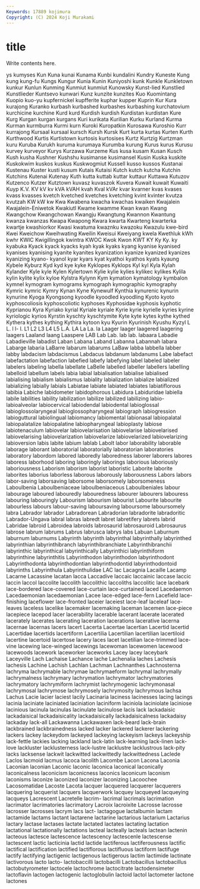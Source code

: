 ```yaml
---
Keywords: 17889 kojimura
Copyright: (C) 2024 Koji Murakami
---
```


# title

Write contents here.



ys kumyses Kun Kuna kunai
Kunama Kunbi kundalini Kundry Kuneste Kung kung kung-fu Kungs Kungur
Kunia Kunin Kuniyoshi kunk Kunkle Kunkletown kunkur Kunlun Kunming Kunmiut
kunmiut Kunowsky Kunst-lied Kunstlied Kunstlieder Kuntsevo kunwari Kunz kunzite kunzites
Kuo Kuomintang Kuopio kuo-yu kupfernickel kupfferite kuphar kupper Kuprin Kur
Kura kurajong Kuranko kurbash kurbashed kurbashes kurbashing kurchatovium kurchicine kurchine
Kurd kurd Kurdish kurdish Kurdistan kurdistan Kure Kurg Kurgan kurgan
kurgans Kuri kurikata Kurilian Kurku Kurland Kurma Kurman kurmburra Kurmi
kurn Kuroki Kuropatkin Kurosawa Kuroshio Kurr kurrajong Kursaal kursaal kursch
Kursh Kursk Kurt kurta kurtas Kurten Kurth Kurthwood Kurtis Kurtistown
kurtosis kurtosises Kurtz Kurtzig Kurtzman kuru Kuruba Kurukh kuruma kurumaya
Kurumba kurung Kurus kurus Kurusu kurvey kurveyor Kurys Kurzawa Kurzeme
Kus kusa kusam Kusan Kusch Kush kusha Kushner Kushshu kusimanse
kusimansel Kusin Kuska kuskite Kuskokwim kuskos kuskus Kuskwogmiut Kussell kusso
kussos Kustanai Kustenau Kuster kusti kusum Kutais Kutaisi Kutch kutch
kutcha Kutchin Kutchins Kutenai Kutenay Kuth kutta kuttab kuttar kuttaur
Kuttawa Kutuzov Kutzenco Kutzer Kutztown kuvasz kuvaszok Kuvera Kuwait kuwait
Kuwaiti Kuyp K.V. KV kV kv kVA kVAH kvah Kval
kVAr kvar kvarner kvas kvases kvass kvasses kvetch kvetched kvetches
kvetching kvint kvinter kvutza kvutzah KW kW kw Kwa Kwabena
kwacha kwachas kwaiken Kwajalein Kwajalein-Eniwetok Kwakiutl Kwame kwamme Kwan kwan
Kwang Kwangchow Kwangchowan Kwangju Kwangtung Kwannon Kwantung kwanza kwanzas Kwapa
Kwapong Kwara kwarta Kwarteng kwarterka kwartje kwashiorkor Kwasi kwatuma kwaznku
kwazoku Kwazulu kwe-bird Kwei Kweichow Kweihwating Kweilin Kweisui Kweiyang kwela
Kwethluk kWh kwhr KWIC Kwigillingok kwintra KWOC Kwok Kwon KWT
KY Ky Ky. ky kyabuka Kyack kyack kyacks kyah kyak
kyaks kyang kyanise kyanised kyanises kyanising kyanite kyanites kyanization kyanize
kyanized kyanizes kyanizing kyano- kyanol kyar kyars kyat kyathoi kyathos
kyats kyaung Kybele Kyburz Kyd kyd kye kyke Kyklopes Kyklops
Kyl kyl Kyla Kylah Kylander Kyle kyle Kylen Kylertown Kylie
kylie kylies kylikec kylikes Kylila kylin kylite kylix kyloe Kylstra
Kylynn Kym kymation kymatology kymbalon kymnel kymogram kymograms kymograph kymographic
kymography Kymric kymric Kymry Kynan Kyne Kynewulf Kynthia kynurenic kynurin
kynurine Kyoga Kyongsong kyoodle kyoodled kyoodling Kyoto kyoto kyphoscoliosis kyphoscoliotic
kyphoses Kyphosidae kyphosis kyphotic Kyprianou Kyra Kyriako kyrial Kyriale kyriale
Kyrie kyrie kyrielle kyries kyrine kyriologic kyrios Kyrstin kyschty kyschtymite
Kyte kyte kytes kythe kythed Kythera kythes kything Kythira kytoon
kyu Kyurin Kyurinish Kyushu Kyzyl L L. l l- l.
L1 L2 L3 L4 L5 L.A. LA La La. la
Laager laager laagered laagering laagers Laaland laang Laaspere LAB Lab
Lab. lab lab. labaara Labadie Labadieville labadist Laban Labana Laband
Labanna Labannah labara Labarge labaria LaBarre labarum labarums LaBaw labba
labbella labber labby labdacism labdacismus Labdacus labdanum labdanums Labe labefact
labefactation labefaction labefied labefy labefying label labeled labeler labelers labeling
labella labellate LaBelle labelled labeller labellers labelling labelloid labellum labels
labia labial labialisation labialise labialised labialising labialism labialismus labiality labialization
labialize labialized labializing labially labials Labiatae labiate labiated labiates labiatiflorous
labibia Labiche labidometer labidophorous Labidura Labiduridae labiella labile labilities lability
labilization labilize labilized labilizing labio- labioalveolar labiocervical labiodendal labiodental labioglossal
labioglossolaryngeal labioglossopharyngeal labiograph labiogression labioguttural labiolingual labiomancy labiomental labionasal labiopalatal
labiopalatalize labiopalatine labiopharyngeal labioplasty labiose labiotenaculum labiovelar labiovelarisation labiovelarise labiovelarised
labiovelarising labiovelarization labiovelarize labiovelarized labiovelarizing labioversion labis labite labium lablab
Labolt labor laborability laborable laborage laborant laboratorial laboratorially laboratorian laboratories
laboratory labordom labored laboredly laboredness laborer laborers labores laboress laborhood
laboring laboringly laborings laborious laboriously laboriousness Laborism laborism laborist laboristic
Laborite laborite laborites laborius laborless laborous laborously laborousness Labors labors
labor-saving laborsaving laborsome laborsomely laborsomeness Laboulbenia Laboulbeniaceae laboulbeniaceous Laboulbeniales labour
labourage laboured labouredly labouredness labourer labourers labouress labouring labouringly Labourism
labourism labourist Labourite labourite labourless labours labour-saving laboursaving laboursome laboursomely
labra Labrador labrador Labradorean Labradorian labradorite labradoritic Labrador-Ungava labral labras
labredt labret labretifery labrets labrid Labridae labroid Labroidea labroids labrosaurid
labrosauroid Labrosaurus labrose labrum labrums Labrus labrusca labrys labs Labuan
Laburnum laburnum laburnums Labyrinth labyrinth labyrinthal labyrinthally labyrinthed labyrinthian labyrinthibranch
labyrinthibranchiate Labyrinthibranchii labyrinthic labyrinthical labyrinthically Labyrinthici labyrinthiform labyrinthine labyrinthitis Labyrinthodon
labyrinthodon labyrinthodont Labyrinthodonta labyrinthodontian labyrinthodontid labyrinthodontoid labyrinths Labyrinthula Labyrinthulidae LAC
lac Lacagnia Lacaille Lacamp Lacarne Lacassine lacatan lacca Laccadive laccaic
laccainic laccase laccic laccin laccol laccolite laccolith laccolithic laccoliths laccolitic
lace lacebark lace-bordered lace-covered lace-curtain lace-curtained laced Lacedaemon Lacedaemonian lacedaemonian
Lacee lace-edged lace-fern Lacefield lace-finishing laceflower lace-fronted laceier laceiest lace-leaf
laceleaf lace-leaves laceless lacelike lacemaker lacemaking laceman lacemen lace-piece lacepiece
lacepod lacer lacerability lacerable lacerant lacerate lacerated lacerately lacerates lacerating
laceration lacerations lacerative lacerna lacernae lacernas lacers lacert Lacerta Lacertae
lacertian Lacertid lacertid Lacertidae lacertids lacertiform Lacertilia Lacertilian lacertilian lacertiloid
lacertine lacertoid lacertose lacery laces lacet lacetilian lace-trimmed lace-vine lacewing
lace-winged lacewings lacewoman lacewomen lacewood lacewoods lacework laceworker laceworks Lacey
lacey laceybark Laceyville Lach Lachaise Lachance lache Lachenalia laches Lachesis
lachesis Lachine Lachish Lachlan Lachman Lachnanthes Lachnosterna lachryma lachrymable lachrymae
lachrymaeform lachrymal lachrymally lachrymalness lachrymary lachrymation lachrymator lachrymatories lachrymatory lachrymiform
lachrymist lachrymogenic lachrymonasal lachrymosal lachrymose lachrymosely lachrymosity lachrymous lachsa Lachus
Lacie lacier laciest lacily Lacinaria laciness lacinesses lacing lacings lacinia
laciniate laciniated laciniation laciniform laciniola laciniolate laciniose lacinious lacinula lacinulas
lacinulate lacinulose lacis lack lackadaisic lackadaisical lackadaisicality lackadaisically lackadaisicalness lackadaisy
lackaday lack-all Lackawanna Lackawaxen lack-beard lack-brain lackbrained lackbrainedness lacked lacker
lackered lackerer lackering lackers lackey lackeydom lackeyed lackeying lackeyism lackeys
lackeyship lack-fettle lackies lacking lackland lack-latin lack-learning lack-linen lack-love lackluster
lacklusterness lack-lustre lacklustre lacklustrous lack-pity lacks lacksense lackwit lackwitted lackwittedly
lackwittedness Laclede Laclos lacmoid lacmus lacoca lacolith Lacombe Lacon Lacona
Laconia Laconian laconian Laconic laconic laconica laconical laconically laconicalness laconicism
laconicness laconics laconicum laconism laconisms laconize laconized laconizer laconizing Lacoochee
Lacosomatidae Lacoste Lacota lacquer lacquered lacquerer lacquerers lacquering lacquerist lacquers
lacquerwork lacquey lacqueyed lacqueying lacqueys Lacrescent Lacretelle lacrim- lacrimal lacrimals
lacrimation lacrimator lacrimatories lacrimatory Lacroix lacroixite Lacrosse lacrosse lacrosser lacrosses
lacrym lacs lact- lactagogue lactalbumin lactam lactamide lactams lactant lactarene
lactarine lactarious lactarium Lactarius lactary lactase lactases lactate lactated lactates
lactating lactation lactational lactationally lactations lacteal lacteally lacteals lactean lactenin
lacteous lactesce lactescence lactescency lactescenle lactescense lactescent lactic lacticinia lactid
lactide lactiferous lactiferousness lactific lactifical lactification lactified lactiflorous lactifluous lactiform
lactifuge lactify lactifying lactigenic lactigenous lactigerous lactim lactimide lactinate lactivorous
lacto lacto- lactobaccilli lactobacilli Lactobacillus lactobacillus lactobutyrometer lactocele lactochrome lactocitrate
lactodensimeter lactoflavin lactogen lactogenic lactoglobulin lactoid lactol lactometer lactone lactones
